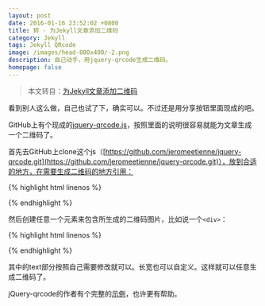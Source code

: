 ```yaml
---
layout: post
date: 2016-01-16 23:52:02 +0800
title: 转 - 为Jekyll文章添加二维码
category: Jekyll
tags: Jekyll QRcode
image: /images/head-800x400/-2.png
description: 自己动手，用jquery-qrcode生成二维码。
homepage: false
---
```



>本文转自：[为Jekyll文章添加二维码](http://www.flinhong.com/blog/design/2015/09/28/qr-code-to-post-with-jekyll/)

看到别人这么做，自己也试了下，确实可以。不过还是用分享按钮里面现成的吧。

GitHub上有个现成的[jquery-qrcode.js](https://github.com/jeromeetienne/jquery-qrcode)，按照里面的说明很容易就能为文章生成一个二维码了。

首先去GitHub上clone这个js（[https://github.com/jeromeetienne/jquery-qrcode.git](https://github.com/jeromeetienne/jquery-qrcode.git)），放到合适的地方，在需要生成二维码的地方引用：

{% highlight html linenos %}
<script type="text/javascript" src="jquery.qrcode.min.js"></script>
{% endhighlight %}

然后创建任意一个元素来包含所生成的二维码图片，比如说一个`<div>`：

{% highlight html linenos %}
<div id="qrcode"></div>

<script type="text/javascript">
  $("#code").qrcode({
    width: 150,
    height: 150,
    text: "{{ page.url | prepend: site.url }}"
  });
</script>
{% endhighlight %}

其中的text部分按照自己需要修改就可以。长宽也可以自定义。这样就可以任意生成二维码了。

jQuery-qrcode的作者有个完整的[示例](https://github.com/jeromeetienne/jquery-qrcode/blob/master/examples/basic.html)，也许更有帮助。
